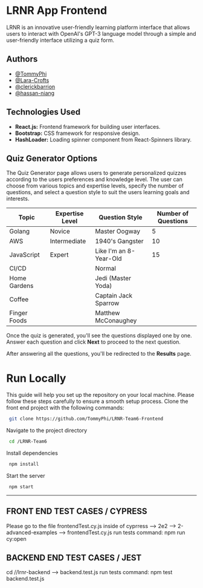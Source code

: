 
# LRNR App Frontend

LRNR is an innovative user-friendly learning platform interface that allows users to interact with OpenAI's GPT-3 language model through a simple and user-friendly interface utilizing a quiz form.

## Authors

- [@TommyPhi](https://github.com/TommyPhi)
- [@Lara-Crofts](https://github.com/Lara-Crofts)
- [@clerickbarrion](https://github.com/clerickbarrion)
- [@hassan-niang](https://github.com/hassan-niang)


## Technologies Used

- **React.js:** Frontend framework for building user interfaces.
- **Bootstrap:** CSS framework for responsive design.
- **HashLoader:** Loading spinner component from React-Spinners library.


## Quiz Generator Options


The Quiz Generator page allows users to generate personalized quizzes according to the users preferences and knowledge level. The user can choose from various topics and expertise levels, specify the number of questions, and select a question style to suit the users learning goals and interests. 


| **Topic**              | **Expertise Level** | **Question Style**        | **Number of Questions** |
| ---------------------- | -------------------- | --------------------------| ------------------------ |
| Golang                 | Novice               | Master Oogway             | 5                        |
| AWS                    | Intermediate         | 1940's Gangster           | 10                       |
| JavaScript             | Expert               | Like I'm an 8-Year-Old   | 15                       |
| CI/CD                  |                      | Normal                    |                          |
| Home Gardens           |                      | Jedi (Master Yoda)        |                          |
| Coffee                 |                      | Captain Jack Sparrow      |                          |
| Finger Foods           |                      | Matthew McConaughey       |                          |



Once the quiz is generated, you'll see the questions displayed one by one. Answer each question and click **Next** to proceed to the next question.

After answering all the questions, you'll be redirected to the **Results** page.


# Run Locally


This guide will help you set up the repository on your local machine. Please follow these steps carefully to ensure a smooth setup process.
Clone the front end project with the following commands:


```bash
 git clone https://github.com/TommyPhi/LRNR-Team6-Frontend
```


Navigate to the project directory


```bash
 cd /LRNR-Team6
```


Install dependencies


```bash
 npm install
```


Start the server


```bash
 npm start 
```


------


## FRONT END TEST CASES / CYPRESS 
Please go to the file frontendTest.cy.js inside of 
cyprress --> 2e2 --> 2-advanced-examples --> frontendTest.cy.js
run tests command: npm run cy:open


## BACKEND END TEST CASES / JEST 
cd //lrnr-backend
--> backend.test.js
run tests command: npm test backend.test.js
